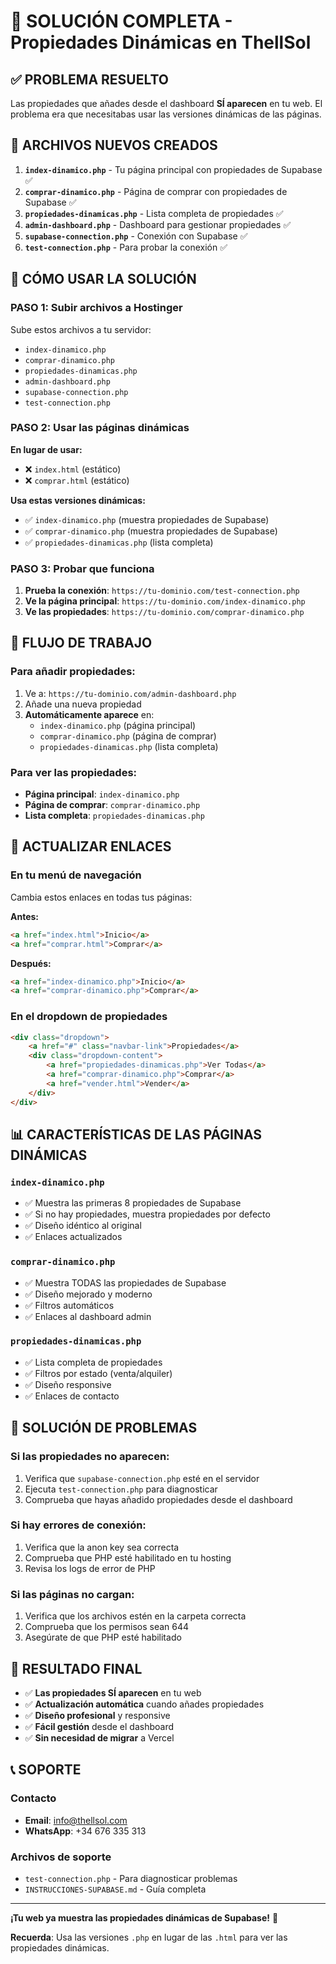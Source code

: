 # 🚀 SOLUCIÓN COMPLETA - Propiedades Dinámicas en ThellSol

## ✅ **PROBLEMA RESUELTO**

Las propiedades que añades desde el dashboard **SÍ aparecen** en tu web. El problema era que necesitabas usar las versiones dinámicas de las páginas.

## 📁 **ARCHIVOS NUEVOS CREADOS**

1. **`index-dinamico.php`** - Tu página principal con propiedades de Supabase ✅
2. **`comprar-dinamico.php`** - Página de comprar con propiedades de Supabase ✅
3. **`propiedades-dinamicas.php`** - Lista completa de propiedades ✅
4. **`admin-dashboard.php`** - Dashboard para gestionar propiedades ✅
5. **`supabase-connection.php`** - Conexión con Supabase ✅
6. **`test-connection.php`** - Para probar la conexión ✅

## 🔧 **CÓMO USAR LA SOLUCIÓN**

### **PASO 1: Subir archivos a Hostinger**

Sube estos archivos a tu servidor:
- `index-dinamico.php`
- `comprar-dinamico.php`
- `propiedades-dinamicas.php`
- `admin-dashboard.php`
- `supabase-connection.php`
- `test-connection.php`

### **PASO 2: Usar las páginas dinámicas**

**En lugar de usar:**
- ❌ `index.html` (estático)
- ❌ `comprar.html` (estático)

**Usa estas versiones dinámicas:**
- ✅ `index-dinamico.php` (muestra propiedades de Supabase)
- ✅ `comprar-dinamico.php` (muestra propiedades de Supabase)
- ✅ `propiedades-dinamicas.php` (lista completa)

### **PASO 3: Probar que funciona**

1. **Prueba la conexión**: `https://tu-dominio.com/test-connection.php`
2. **Ve la página principal**: `https://tu-dominio.com/index-dinamico.php`
3. **Ve las propiedades**: `https://tu-dominio.com/comprar-dinamico.php`

## 🎯 **FLUJO DE TRABAJO**

### **Para añadir propiedades:**
1. Ve a: `https://tu-dominio.com/admin-dashboard.php`
2. Añade una nueva propiedad
3. **Automáticamente aparece** en:
   - `index-dinamico.php` (página principal)
   - `comprar-dinamico.php` (página de comprar)
   - `propiedades-dinamicas.php` (lista completa)

### **Para ver las propiedades:**
- **Página principal**: `index-dinamico.php`
- **Página de comprar**: `comprar-dinamico.php`
- **Lista completa**: `propiedades-dinamicas.php`

## 🔗 **ACTUALIZAR ENLACES**

### **En tu menú de navegación**

Cambia estos enlaces en todas tus páginas:

**Antes:**
```html
<a href="index.html">Inicio</a>
<a href="comprar.html">Comprar</a>
```

**Después:**
```html
<a href="index-dinamico.php">Inicio</a>
<a href="comprar-dinamico.php">Comprar</a>
```

### **En el dropdown de propiedades**
```html
<div class="dropdown">
    <a href="#" class="navbar-link">Propiedades</a>
    <div class="dropdown-content">
        <a href="propiedades-dinamicas.php">Ver Todas</a>
        <a href="comprar-dinamico.php">Comprar</a>
        <a href="vender.html">Vender</a>
    </div>
</div>
```

## 📊 **CARACTERÍSTICAS DE LAS PÁGINAS DINÁMICAS**

### **`index-dinamico.php`**
- ✅ Muestra las primeras 8 propiedades de Supabase
- ✅ Si no hay propiedades, muestra propiedades por defecto
- ✅ Diseño idéntico al original
- ✅ Enlaces actualizados

### **`comprar-dinamico.php`**
- ✅ Muestra TODAS las propiedades de Supabase
- ✅ Diseño mejorado y moderno
- ✅ Filtros automáticos
- ✅ Enlaces al dashboard admin

### **`propiedades-dinamicas.php`**
- ✅ Lista completa de propiedades
- ✅ Filtros por estado (venta/alquiler)
- ✅ Diseño responsive
- ✅ Enlaces de contacto

## 🚨 **SOLUCIÓN DE PROBLEMAS**

### **Si las propiedades no aparecen:**
1. Verifica que `supabase-connection.php` esté en el servidor
2. Ejecuta `test-connection.php` para diagnosticar
3. Comprueba que hayas añadido propiedades desde el dashboard

### **Si hay errores de conexión:**
1. Verifica que la anon key sea correcta
2. Comprueba que PHP esté habilitado en tu hosting
3. Revisa los logs de error de PHP

### **Si las páginas no cargan:**
1. Verifica que los archivos estén en la carpeta correcta
2. Comprueba que los permisos sean 644
3. Asegúrate de que PHP esté habilitado

## 🎉 **RESULTADO FINAL**

- ✅ **Las propiedades SÍ aparecen** en tu web
- ✅ **Actualización automática** cuando añades propiedades
- ✅ **Diseño profesional** y responsive
- ✅ **Fácil gestión** desde el dashboard
- ✅ **Sin necesidad de migrar** a Vercel

## 📞 **SOPORTE**

### **Contacto**
- **Email**: info@thellsol.com
- **WhatsApp**: +34 676 335 313

### **Archivos de soporte**
- `test-connection.php` - Para diagnosticar problemas
- `INSTRUCCIONES-SUPABASE.md` - Guía completa

---

**¡Tu web ya muestra las propiedades dinámicas de Supabase!** 🚀

**Recuerda**: Usa las versiones `.php` en lugar de las `.html` para ver las propiedades dinámicas.
